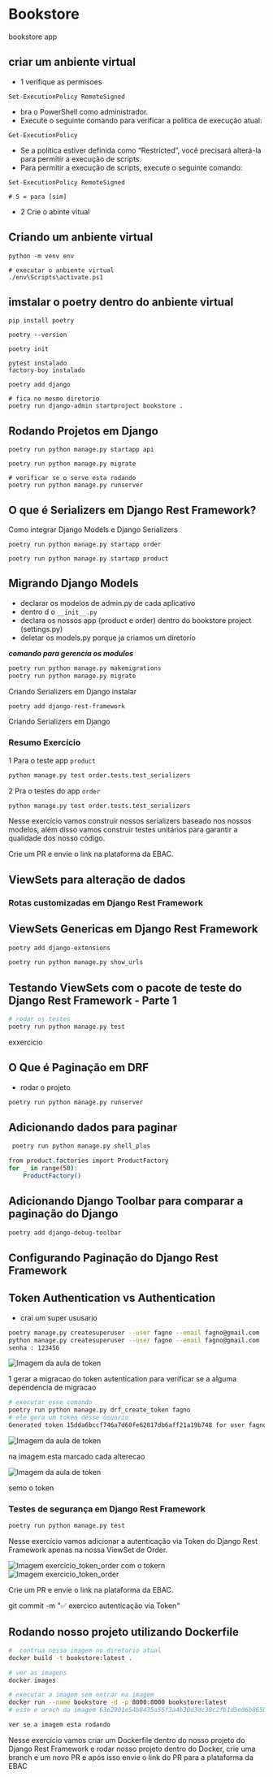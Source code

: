 # Bookstore

bookstore app

## criar um anbiente virtual

- 1 verifique as permisoes

```shell
Set-ExecutionPolicy RemoteSigned

```

- bra o PowerShell como administrador.
- Execute o seguinte comando para verificar a política de execução atual:

```shell
Get-ExecutionPolicy
```

- Se a política estiver definida como “Restricted”, você precisará alterá-la para permitir a execução de scripts.
- Para permitir a execução de scripts, execute o seguinte comando:

```shell
Set-ExecutionPolicy RemoteSigned

# S = para [sim]
```

- 2 Crie o abinte vitual

## Criando um anbiente virtual

```shell
python -m venv env

# executar o anbiente virtual
./env\Scripts\activate.ps1

```

## imstalar o poetry dentro do anbiente virtual

```shell
pip install poetry

poetry --version

poetry init

pytest instalado
factory-boy instalado

poetry add django

# fica no mesmo diretorio
poetry run django-admin startproject bookstore .

```

## Rodando Projetos em Django

```shell
poetry run python manage.py startapp api

poetry run python manage.py migrate

# verificar se o serve esta rodando 
poetry run python manage.py runserver

```

## O que é Serializers em Django Rest Framework?

Como integrar Django Models e Django Serializers

```shell
poetry run python manage.py startapp order

poetry run python manage.py startapp product
```

## Migrando Django Models

- declarar os modelos de admin.py de cada aplicativo
- dentro d o ``__init__.py``
- declara os nossos app (product e order) dentro do bookstore project (settings.py)
- deletar os models.py porque ja criamos um diretorio

***comando para gerencia os modulos***

```bash
poetry run python manage.py makemigrations
poetry run python manage.py migrate
```

Criando Serializers em Django
instalar

```bash
poetry add django-rest-framework
```

Criando Serializers em Django

### Resumo Exercício

1 Para o teste app `product`

```bash
python manage.py test order.tests.test_serializers
```

2 Pra o testes do app `order`

```bash
python manage.py test order.tests.test_serializers
```

Nesse exercício vamos construir nossos serializers baseado nos nossos modelos, além disso vamos construir testes unitários para garantir a qualidade dos nosso código.

Crie um PR e envie o link na plataforma da EBAC.

## ViewSets para alteração de dados

### Rotas customizadas em Django Rest Framework

## ViewSets Genericas em Django Rest Framework

```bash
poetry add django-extensions

poetry run python manage.py show_urls

```

## Testando ViewSets com o pacote de teste do Django Rest Framework - Parte 1

```bash
# rodar os testes
poetry run python manage.py test

```

exxercicio

## O Que é Paginação em DRF

- rodar o projeto
  
```bash
poetry run python manage.py runserver
```

## Adicionando dados para paginar

```bash
 poetry run python manage.py shell_plus

from product.factories import ProductFactory
for _ in range(50):
    ProductFactory()

```

## Adicionando Django Toolbar para comparar a paginação do Django

```bash
poetry add django-debug-toolbar
```

## Configurando Paginação do Django Rest Framework

## Token Authentication vs Authentication

- crai um super ususario

```bash
poetry manage.py createsuperuser --user fagno --email fagno@gmail.com
python manage.py createsuperuser --user fagno --email fagno@gmail.com
senha : 123456
```

![Imagem da aula de token](./img/auth_token.png)

1 gerar a migracao do token autentication para verificar se a alguma dependencia de migracao

```bash
# executar esse comando 
poetry run python manage.py drf_create_token fagno
# ele gera um token desse usuario
Generated token 15dda6bccf746a7d60fe62817db6aff21a19b748 for user fagno
```

![Imagem da aula de token](./img/validando_token.png)

na imagem esta marcado cada alterecao

![Imagem da aula de token](./img/Sem_Token.png)

semo o token

### Testes de segurança em Django Rest Framework

```bash
poetry run python manage.py test
```

Nesse exercício vamos adicionar a autenticação via Token do Django Rest
Framework apenas na nossa ViewSet de Order.

![Imagem exercicio_token_order](./img/exercicio_token_order.png)
com o tokern
![Imagem exercicio_token_order](./img/execicio_token_order_com_token.png)

Crie um PR e envie o link na plataforma da EBAC.

git commit -m ":white_check_mark: exercico autenticação via Token"

## Rodando nosso projeto utilizando Dockerfile

```bash
#  contrua nossa imagem no diretorio atual
docker build -t bookstore:latest .

# ver as imagens
docker images 

# executar a imagem sem entrar na imagem
docker run --name bookstore -d -p 8000:8000 bookstore:latest
# esse e orach da imagem 63e2901e54b8435a55f3a4b30d3dc38c2fb1d5e06b8659aa5ff1a4adbaad691c

ver se a imagem esta rodando
```

Nesse exercício vamos criar um Dockerfile dentro do nosso projeto do
Django Rest Framework e rodar nosso projeto dentro do Docker, crie uma
branch e um novo PR e após isso envie o link do PR para a plataforma da
EBAC
